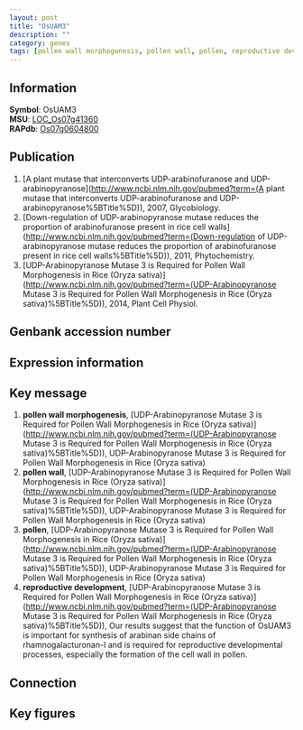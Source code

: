 ```yaml
---
layout: post
title: "OsUAM3"
description: ""
category: genes
tags: [pollen wall morphogenesis, pollen wall, pollen, reproductive development, Gene]
---
```


## Information
__Symbol__: OsUAM3  
__MSU__: [LOC_Os07g41360](http://rice.plantbiology.msu.edu/cgi-bin/ORF_infopage.cgi?orf=LOC_Os07g41360)  
__RAPdb__: [Os07g0604800](http://rapdb.dna.affrc.go.jp/viewer/gbrowse_details/irgsp1?name=Os07g0604800)  

## Publication
1. [A plant mutase that interconverts UDP-arabinofuranose and UDP-arabinopyranose](http://www.ncbi.nlm.nih.gov/pubmed?term=(A plant mutase that interconverts UDP-arabinofuranose and UDP-arabinopyranose%5BTitle%5D)), 2007, Glycobiology.
2. [Down-regulation of UDP-arabinopyranose mutase reduces the proportion of arabinofuranose present in rice cell walls](http://www.ncbi.nlm.nih.gov/pubmed?term=(Down-regulation of UDP-arabinopyranose mutase reduces the proportion of arabinofuranose present in rice cell walls%5BTitle%5D)), 2011, Phytochemistry.
3. [UDP-Arabinopyranose Mutase 3 is Required for Pollen Wall Morphogenesis in Rice (Oryza sativa)](http://www.ncbi.nlm.nih.gov/pubmed?term=(UDP-Arabinopyranose Mutase 3 is Required for Pollen Wall Morphogenesis in Rice (Oryza sativa)%5BTitle%5D)), 2014, Plant Cell Physiol.

## Genbank accession number

## Expression information

## Key message
1. __pollen wall morphogenesis__, [UDP-Arabinopyranose Mutase 3 is Required for Pollen Wall Morphogenesis in Rice (Oryza sativa)](http://www.ncbi.nlm.nih.gov/pubmed?term=(UDP-Arabinopyranose Mutase 3 is Required for Pollen Wall Morphogenesis in Rice (Oryza sativa)%5BTitle%5D)), UDP-Arabinopyranose Mutase 3 is Required for Pollen Wall Morphogenesis in Rice (Oryza sativa)
2. __pollen wall__, [UDP-Arabinopyranose Mutase 3 is Required for Pollen Wall Morphogenesis in Rice (Oryza sativa)](http://www.ncbi.nlm.nih.gov/pubmed?term=(UDP-Arabinopyranose Mutase 3 is Required for Pollen Wall Morphogenesis in Rice (Oryza sativa)%5BTitle%5D)), UDP-Arabinopyranose Mutase 3 is Required for Pollen Wall Morphogenesis in Rice (Oryza sativa)
3. __pollen__, [UDP-Arabinopyranose Mutase 3 is Required for Pollen Wall Morphogenesis in Rice (Oryza sativa)](http://www.ncbi.nlm.nih.gov/pubmed?term=(UDP-Arabinopyranose Mutase 3 is Required for Pollen Wall Morphogenesis in Rice (Oryza sativa)%5BTitle%5D)), UDP-Arabinopyranose Mutase 3 is Required for Pollen Wall Morphogenesis in Rice (Oryza sativa)
4. __reproductive development__, [UDP-Arabinopyranose Mutase 3 is Required for Pollen Wall Morphogenesis in Rice (Oryza sativa)](http://www.ncbi.nlm.nih.gov/pubmed?term=(UDP-Arabinopyranose Mutase 3 is Required for Pollen Wall Morphogenesis in Rice (Oryza sativa)%5BTitle%5D)), Our results suggest that the function of OsUAM3 is important for synthesis of arabinan side chains of rhamnogalacturonan-I and is required for reproductive developmental processes, especially the formation of the cell wall in pollen.

## Connection

## Key figures


